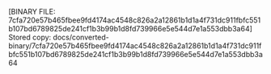 [BINARY FILE: 7cfa720e57b465fbee9fd4174ac4548c826a2a12861b1d1a4f731dc911fbfc551b107bd6789825de241cf1b3b99b1d8fd739966e5e544d7e1a553dbb3a64]
Stored copy: docs/converted-binary/7cfa720e57b465fbee9fd4174ac4548c826a2a12861b1d1a4f731dc911fbfc551b107bd6789825de241cf1b3b99b1d8fd739966e5e544d7e1a553dbb3a64
